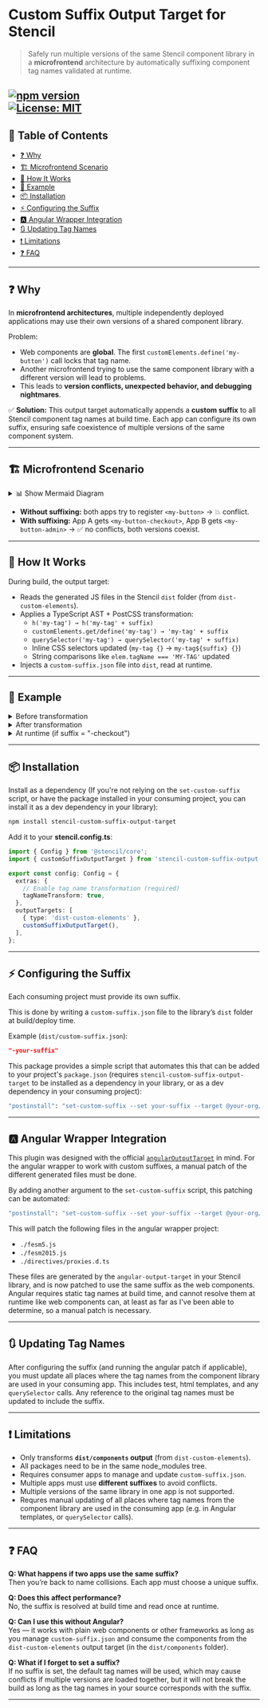 # Custom Suffix Output Target for Stencil

> Safely run multiple versions of the same Stencil component library in a **microfrontend** architecture by automatically suffixing component tag names validated at runtime.

[![npm version](https://img.shields.io/npm/v/stencil-custom-suffix-output-target.svg)](https://www.npmjs.com/package/stencil-custom-suffix-output-target)  
[![License: MIT](https://img.shields.io/badge/license-MIT-green)](LICENSE)
---

## 📖 Table of Contents
- [❓ Why](#-why)
- [🏗 Microfrontend Scenario](#-microfrontend-scenario)
- [🔧 How It Works](#-how-it-works)
- [📝 Example](#-example)
- [📦 Installation](#-installation)
- [⚡ Configuring the Suffix](#-configuring-the-suffix)
- [🅰 Angular Wrapper Integration](#%F0%9F%85%B0-angular-wrapper-integration)
- [🔃 Updating Tag Names](#-updating-tag-names)
- [❗ Limitations](#-limitations)
- [❓ FAQ](#-faq)

---

## ❓ Why

In **microfrontend architectures**, multiple independently deployed applications may use their own versions of a shared component library.  

Problem:  
- Web components are **global**. The first `customElements.define('my-button')` call locks that tag name.  
- Another microfrontend trying to use the same component library with a different version will lead to problems.  
- This leads to **version conflicts, unexpected behavior, and debugging nightmares**.  

✅ **Solution:** This output target automatically appends a **custom suffix** to all Stencil component tag names at build time. Each app can configure its own suffix, ensuring safe coexistence of multiple versions of the same component system.

---

## 🏗 Microfrontend Scenario
<details>
<summary>📊 Show Mermaid Diagram</summary>
    
```mermaid
flowchart TD
    %% Libraries
    L1["Library v1.0<br>🔵 Blue Button"] --> A["App 1 (App A)<br>Library v1.0<br>🔵 Blue Button"]
    L2["Library v2.3<br>🟢 Green Button"] --> B["App 2 (App B)<br>Library v2.3<br>🟢 Green Button"]
    A --> Shared["Shared Microfrontend Environment"]
    B --> Shared["Shared Microfrontend Environment"]

    %% First action: Checkout
    Shared --> loadApp1["Load App 1 page<br>🔵 Button v1.0"]

    %% Second action: Admin
    loadApp1 --> clickApp2["Navigate to App 2<br>🔵 Button v1.0"]

    %% Third action: Admin
    clickApp2 --> refreshApp2["Refresh App 2<br>🟢 Button v2.3"]

    %% Fourth action: Checkout
    refreshApp2 --> revisitApp1["Navigate to App 1<br>🟢 Button v2.3"]

    %% Apply colors
    style L1 fill:#0052cc
    style L2 fill:#1e7e34 
```

</details>

- **Without suffixing:** both apps try to register `<my-button>` → 💥 conflict.  
- **With suffixing:** App A gets `<my-button-checkout>`, App B gets `<my-button-admin>` → ✅ no conflicts, both versions coexist.

---

## 🔧 How It Works

During build, the output target:

- Reads the generated JS files in the Stencil `dist` folder (from `dist-custom-elements`).
- Applies a TypeScript AST + PostCSS transformation:
  - `h('my-tag') → h('my-tag' + suffix)`
  - `customElements.get/define('my-tag') → 'my-tag' + suffix`
  - `querySelector('my-tag') → querySelector('my-tag' + suffix)`
  - Inline CSS selectors updated (`my-tag {}` → `my-tag${suffix} {}`)
  - String comparisons like `elem.tagName === 'MY-TAG'` updated
- Injects a `custom-suffix.json` file into `dist`, read at runtime.

---

## 📝 Example

<details>
<summary>Before transformation</summary>

```ts
customElements.define('my-button', MyButton);
document.querySelector('my-button');
h('my-button');
const myCSS = `
  my-button {
    /* styles */
  }
`;
```
</details>

<details>
<summary>After transformation</summary>

```ts
import suffix from "../custom-suffix.json";

customElements.define('my-button' + suffix, MyButton);
document.querySelector(`my-button${suffix}`);
h('my-button' + suffix);
const myCSS = `
  my-button${suffix} {
    /* styles */
  }
`;
```
</details>

<details>
<summary>At runtime (if suffix = "-checkout")</summary>

```ts
customElements.define('my-button-checkout', MyButton);
document.querySelector('my-button-checkout');
h('my-button-checkout');
const myCSS = `
  my-button-checkout {
    /* styles */
  }
`;
```
</details>

---

## 📦 Installation

Install as a dependency (If you're not relying on the `set-custom-suffix` script, or have the package installed in your consuming project, you can install it as a dev dependency in your library):

```bash
npm install stencil-custom-suffix-output-target
```

Add it to your **stencil.config.ts**:

```ts
import { Config } from '@stencil/core';
import { customSuffixOutputTarget } from 'stencil-custom-suffix-output-target';

export const config: Config = {
  extras: {
    // Enable tag name transformation (required)
    tagNameTransform: true,
  },
  outputTargets: [
    { type: 'dist-custom-elements' },
    customSuffixOutputTarget(),
  ],
};
```

---

## ⚡ Configuring the Suffix

Each consuming project must provide its own suffix.  

This is done by writing a `custom-suffix.json` file to the library’s `dist` folder at build/deploy time.

Example (`dist/custom-suffix.json`):
```json
"-your-suffix"
```

This package provides a simple script that automates this that can be added to your project's `package.json` (requires `stencil-custom-suffix-output-target` to be installed as a dependency in your library, or as a dev dependency in your consuming project):

```bash
"postinstall": "set-custom-suffix --set your-suffix --target @your-org/your-library"
```
---

## 🅰 Angular Wrapper Integration

This plugin was designed with the official [`angularOutputTarget`](https://stenciljs.com/docs/angular) in mind. For the angular wrapper to work with custom suffixes, a manual patch of the different generated files must be done. 

By adding another argument to the `set-custom-suffix` script, this patching can be automated:

```bash
"postinstall": "set-custom-suffix --set your-suffix --target @your-org/your-library --angular @your-org/your-angular-wrapper"
```

This will patch the following files in the angular wrapper project:
- `./fesm5.js`
- `./fesm2015.js`
- `./directives/proxies.d.ts`

These files are generated by the `angular-output-target` in your Stencil library, and is now patched to use the same suffix as the web components. Angular requires static tag names at build time, and cannot resolve them at runtime like web components can, at least as far as I've been able to determine, so a manual patch is necessary.

---

## 🔃 Updating Tag Names

After configuring the suffix (and running the angular patch if applicable), you must update all places where the tag names from the component library are used in your consuming app. This includes test, html templates, and any `querySelector` calls. Any reference to the original tag names must be updated to include the suffix.

--- 

## ❗ Limitations

- Only transforms **`dist/components` output** (from `dist-custom-elements`).
- All packages need to be in the same node_modules tree.
- Requires consumer apps to manage and update `custom-suffix.json`.  
- Multiple apps must use **different suffixes** to avoid conflicts.
- Multiple versions of the same library in one app is not supported.
- Requres manual updating of all places where tag names from the component library are used in the consuming app (e.g. in Angular templates, or `querySelector` calls).

---

## ❓ FAQ

**Q: What happens if two apps use the same suffix?**  
Then you’re back to name collisions. Each app must choose a unique suffix.  

**Q: Does this affect performance?**  
No, the suffix is resolved at build time and read once at runtime.  

**Q: Can I use this without Angular?**  
Yes — it works with plain web components or other frameworks as long as you manage `custom-suffix.json` and consume the components from the `dist-custom-elements` output target (in the `dist/components` folder).

**Q: What if I forget to set a suffix?**  
If no suffix is set, the default tag names will be used, which may cause conflicts if multiple versions are loaded together, but it will not break the build as long as the tag names in your source corresponds with the suffix.

---
